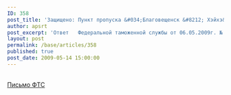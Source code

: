 ```yaml
---
ID: 358
post_title: 'Защищено: Пункт пропуска &#034;Благовещенск &#8212; Хэйхэ&#034;'
author: apsrt
post_excerpt: 'Ответ   Федеральной таможенной службы от 06.05.2009г. № 04-20/20458  (прилагается) на обращение АПСРТ от 23.03.2009г. №2-03/68. по вопросу работы пункта пропуска &quot;Благовещенск-Хэйхэ&quot;'
layout: post
permalink: /base/articles/358
published: true
post_date: 2009-05-14 15:00:00
---
```

<a href="http://www.apsrt.ru/docs/fts.doc"> <span style="text-decoration:underline;"></span><br />
Письмо ФТС </a>